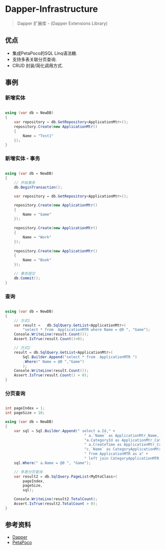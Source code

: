 # Dapper-Infrastructure
> Dapper 扩展库 - (Dapper Extensions Library) 

## 优点

* 集成PetaPoco的SQL Linq语法糖.
* 支持多表关联分页查询.
* CRUD 封装/简化调用方式.

## 事例


### 新增实体

``` c#
 
using (var db = NewDB)
{
	var repository = db.GetRepository<ApplicationMtr>();
	repository.Create(new ApplicationMtr()
	{
		Name = "Test1"
	});
}  

```

### 新增实体 - 事务

``` c#
 
using (var db = NewDB)
{  
	// 开始事务
	db.BeginTransaction();

	var repository = db.GetRepository<ApplicationMtr>();  

	repository.Create(new ApplicationMtr()
	{
		Name = "Game"
	}); 
		
	repository.Create(new ApplicationMtr()
	{
		Name = "Work"
	});
		
	repository.Create(new ApplicationMtr()
	{
		Name = "Book"
	});

	// 事务提交
	db.Commit();  
} 

```

### 查询

``` c#
 
using (var db = NewDB)
{   
	// 方式1
	var result =   db.SqlQuery.GetList<ApplicationMtr>(
		"select * from  ApplicationMTR where Name = @0 ", "Game");
	Console.WriteLine(result.Count());
	Assert.IsTrue(result.Count()>0);

	// 方式2
	result = db.SqlQuery.GetList<ApplicationMtr>(
		Sql.Builder.Append("select * from  ApplicationMTR ")
		.Where(" Name = @0 ","Game")
		); 
	Console.WriteLine(result.Count());
	Assert.IsTrue(result.Count() > 0); 
} 

```

### 分页查询

``` c# 

int pageIndex = 1;
int pageSize = 10;

using (var db = NewDB)
{ 
	var sql = Sql.Builder.Append(" select a.Id," +
									" a.`Name` as ApplicationMtr_Name, " +
									"a.CategoryId as ApplicationMtr_CategoryId," +
									" a.CreateTime as ApplicationMtr_CreateTime, " +
									"c.`Name` as CategoryApplicationMtr_Name   " +
									" from ApplicationMTR as a" +
									" left join CategoryApplicationMTR as c on a.CategoryId = c.Id");
	sql.Where(" a.Name = @0 ", "Game");

	// 多表分页查询
	var result2 = db.SqlQuery.PageList<MyDtoClass>(
		pageIndex,
		pageSize,
		sql);

	Console.WriteLine(result2.TotalCount);
	Assert.IsTrue(result2.TotalCount > 0); 
}

```


## 参考资料
* [Dapper](https://github.com/StackExchange/Dapper)
* [PetaPoco](https://github.com/CollaboratingPlatypus/PetaPoco)
